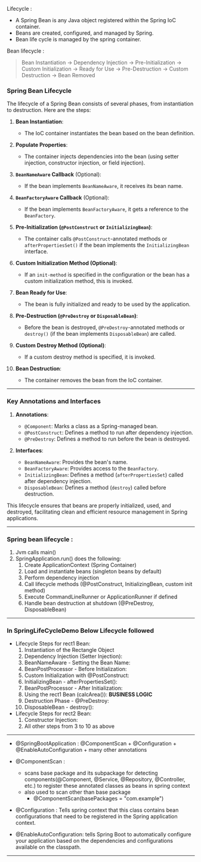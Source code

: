 Lifecycle :
- A Spring Bean is any Java object registered within the Spring IoC container.
- Beans are created, configured, and managed by Spring. 
- Bean life cycle is managed by the spring container. 

Bean lifecycle :
> Bean Instantiation -> Dependency Injection -> Pre-Initialization ->
Custom Initialization -> Ready for Use -> Pre-Destruction -> Custom Destruction -> Bean Removed

### **Spring Bean Lifecycle**
The lifecycle of a Spring Bean consists of several phases, from instantiation to destruction. Here are the steps:

1. **Bean Instantiation**:
   - The IoC container instantiates the bean based on the bean definition.

2. **Populate Properties**:
   - The container injects dependencies into the bean (using setter injection, constructor injection, or field injection).

3. **`BeanNameAware` Callback** (Optional):
   - If the bean implements `BeanNameAware`, it receives its bean name.

4. **`BeanFactoryAware` Callback** (Optional):
   - If the bean implements `BeanFactoryAware`, it gets a reference to the `BeanFactory`.

5. **Pre-Initialization (`@PostConstruct` or `InitializingBean`)**:
   - The container calls `@PostConstruct`-annotated methods or `afterPropertiesSet()` if the bean implements the `InitializingBean` interface.

6. **Custom Initialization Method (Optional)**:
   - If an `init-method` is specified in the configuration or the bean has a custom initialization method, this is invoked.

7. **Bean Ready for Use**:
   - The bean is fully initialized and ready to be used by the application.

8. **Pre-Destruction (`@PreDestroy` or `DisposableBean`)**:
   - Before the bean is destroyed, `@PreDestroy`-annotated methods or `destroy()` (if the bean implements `DisposableBean`) are called.

9. **Custom Destroy Method (Optional)**:
   - If a custom destroy method is specified, it is invoked.

10. **Bean Destruction**:
    - The container removes the bean from the IoC container.


---

### **Key Annotations and Interfaces**
1. **Annotations**:
   - `@Component`: Marks a class as a Spring-managed bean.
   - `@PostConstruct`: Defines a method to run after dependency injection.
   - `@PreDestroy`: Defines a method to run before the bean is destroyed.

2. **Interfaces**:
   - `BeanNameAware`: Provides the bean's name.
   - `BeanFactoryAware`: Provides access to the `BeanFactory`.
   - `InitializingBean`: Defines a method (`afterPropertiesSet`) called after dependency injection.
   - `DisposableBean`: Defines a method (`destroy`) called before destruction.

This lifecycle ensures that beans are properly initialized, used, and destroyed, facilitating clean and efficient resource management in Spring applications.

--- 
### Spring bean lifecycle : 

1. Jvm calls main()
2. SpringApplication.run() does the following:
    1. Create ApplicationContext (Spring Container)
    2. Load and instantiate beans (singleton beans by default)
    3. Perform dependency injection
    4. Call lifecycle methods (@PostConstruct, InitializingBean, custom init method)
    5. Execute CommandLineRunner or ApplicationRunner if defined
    6. Handle bean destruction at shutdown (@PreDestroy, DisposableBean)
---

### In  SpringLifeCycleDemo Below Lifecycle followed
-  Lifecycle Steps for rect1 Bean: 
    1. Instantiation of the Rectangle Object
    2. Dependency Injection (Setter Injection):
    3. BeanNameAware - Setting the Bean Name:
    4. BeanPostProcessor - Before Initialization:
    5. Custom Initialization with @PostConstruct:
    6. InitializingBean - afterPropertiesSet():
    7. BeanPostProcessor - After Initialization:
    8. Using the rect1 Bean (calcArea()): **BUSINESS LOGIC** 
    9. Destruction Phase - @PreDestroy:
    10. DisposableBean - destroy():
- Lifecycle Steps for rect2 Bean: 
    1. Constructor Injection: 
    2. All other steps from 3 to 10 as above

    
---
- @SpringBootApplication : @ComponentScan + @Configuration +  @EnableAutoConfiguration + many other annotations

- @ComponentScan : 
    - scans base package and its subpackage for detecting  components(@Component, @Service, @Repository, @Controller, etc.) to register these annotated classes as beans in spring context
    - also used to scan other than base package 
        - @ComponentScan(basePackages = "com.example")
- @Configuration :  Tells spring context that this class contains bean configurations that need to be registered in the Spring application context.

- @EnableAutoConfiguration: tells Spring Boot to automatically configure your application based on the dependencies and configurations available on the classpath.
---





